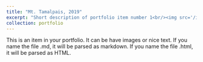 ```yaml
---
title: "Mt. Tamalpais, 2019"
excerpt: "Short description of portfolio item number 1<br/><img src='/images/_1_mttam.jpg'>"
collection: portfolio
---
```


This is an item in your portfolio. It can be have images or nice text. If you name the file .md, it will be parsed as markdown. If you name the file .html, it will be parsed as HTML. 
